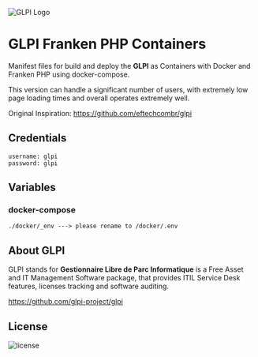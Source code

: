 ![GLPI Logo](https://raw.githubusercontent.com/glpi-project/glpi/master/pics/logos/logo-GLPI-250-black.png)

# GLPI Franken PHP Containers
Manifest files for build and deploy the **GLPI** as Containers with Docker and Franken PHP using docker-compose.

This version can handle a significant number of users, with extremely low page loading times and overall operates extremely well.

Original Inspiration: https://github.com/eftechcombr/glpi

## Credentials
    username: glpi
    password: glpi

## Variables

### docker-compose 

    ./docker/_env ---> please rename to /docker/.env

## About GLPI

GLPI stands for **Gestionnaire Libre de Parc Informatique** is a Free Asset and IT Management Software package, that provides ITIL Service Desk features, licenses tracking and software auditing.

https://github.com/glpi-project/glpi


## License

![license](https://img.shields.io/github/license/glpi-project/glpi.svg)
